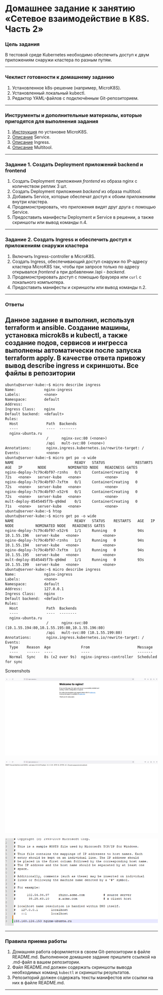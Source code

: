 # Домашнее задание к занятию «Сетевое взаимодействие в K8S. Часть 2»

### Цель задания

В тестовой среде Kubernetes необходимо обеспечить доступ к двум приложениям снаружи кластера по разным путям.

------

### Чеклист готовности к домашнему заданию

1. Установленное k8s-решение (например, MicroK8S).
2. Установленный локальный kubectl.
3. Редактор YAML-файлов с подключённым Git-репозиторием.

------

### Инструменты и дополнительные материалы, которые пригодятся для выполнения задания

1. [Инструкция](https://microk8s.io/docs/getting-started) по установке MicroK8S.
2. [Описание](https://kubernetes.io/docs/concepts/services-networking/service/) Service.
3. [Описание](https://kubernetes.io/docs/concepts/services-networking/ingress/) Ingress.
4. [Описание](https://github.com/wbitt/Network-MultiTool) Multitool.

------

### Задание 1. Создать Deployment приложений backend и frontend

1. Создать Deployment приложения _frontend_ из образа nginx с количеством реплик 3 шт.
2. Создать Deployment приложения _backend_ из образа multitool. 
3. Добавить Service, которые обеспечат доступ к обоим приложениям внутри кластера. 
4. Продемонстрировать, что приложения видят друг друга с помощью Service.
5. Предоставить манифесты Deployment и Service в решении, а также скриншоты или вывод команды п.4.

------

### Задание 2. Создать Ingress и обеспечить доступ к приложениям снаружи кластера

1. Включить Ingress-controller в MicroK8S.
2. Создать Ingress, обеспечивающий доступ снаружи по IP-адресу кластера MicroK8S так, чтобы при запросе только по адресу открывался _frontend_ а при добавлении /api - _backend_.
3. Продемонстрировать доступ с помощью браузера или `curl` с локального компьютера.
4. Предоставить манифесты и скриншоты или вывод команды п.2.

------

### Ответы    

## Данное задание я выполнил, используя terraform и ansible. Создание машины, установка microk8s и kubectl, а также создание подов, сервисов и ингресса выполнены автоматически после запуска terraform apply. В качестве ответа привожу вывод describe ingress и скриншоты. Все файлы в репозитории

```
ubuntu@server-kube:~$ micro describe ingress
Name:             nginx-ingress
Labels:           <none>
Namespace:        default
Address:
Ingress Class:    nginx
Default backend:  <default>
Rules:
  Host             Path  Backends
  ----             ----  --------
  nginx-ubunta.ru
                   /      nginx-svc:80 (<none>)
                   /api   mult-svc:80 (<none>)
Annotations:       nginx.ingress.kubernetes.io/rewrite-target: /
Events:            <none>
ubuntu@server-kube:~$ micro get po -o wide
NAME                            READY   STATUS              RESTARTS   AGE   IP       NODE          NOMINATED NODE   READINESS GATES
nginx-deploy-7c79c4bf97-rznhs   0/1     ContainerCreating   0          72s   <none>   server-kube   <none>           <none>
nginx-deploy-7c79c4bf97-7xftm   0/1     ContainerCreating   0          72s   <none>   server-kube   <none>           <none>
nginx-deploy-7c79c4bf97-x52r6   0/1     ContainerCreating   0          72s   <none>   server-kube   <none>           <none>
mult-deploy-8545445f7b-q9dmd    0/1     ContainerCreating   0          71s   <none>   server-kube   <none>           <none>
ubuntu@server-kube:~$ htop
ubuntu@server-kube:~$ micro get po -o wide
NAME                            READY   STATUS    RESTARTS   AGE   IP            NODE          NOMINATED NODE   READINESS GATES
nginx-deploy-7c79c4bf97-x52r6   1/1     Running   0          94s   10.1.55.196   server-kube   <none>           <none>
nginx-deploy-7c79c4bf97-rznhs   1/1     Running   0          94s   10.1.55.194   server-kube   <none>           <none>
nginx-deploy-7c79c4bf97-7xftm   1/1     Running   0          94s   10.1.55.195   server-kube   <none>           <none>
mult-deploy-8545445f7b-q9dmd    1/1     Running   0          93s   10.1.55.199   server-kube   <none>           <none>
ubuntu@server-kube:~$ micro describe ingress
Name:             nginx-ingress
Labels:           <none>
Namespace:        default
Address:          127.0.0.1
Ingress Class:    nginx
Default backend:  <default>
Rules:
  Host             Path  Backends
  ----             ----  --------
  nginx-ubunta.ru
                   /      nginx-svc:80 (10.1.55.194:80,10.1.55.195:80,10.1.55.196:80)
                   /api   mult-svc:80 (10.1.55.199:80)
Annotations:       nginx.ingress.kubernetes.io/rewrite-target: /
Events:
  Type    Reason  Age              From                      Message
  ----    ------  ----             ----                      -------
  Normal  Sync    8s (x2 over 9s)  nginx-ingress-controller  Scheduled for sync

```

Screenshots     
    
![alt text](https://github.com/bonanzza-web/kuber-homeworks1.5/blob/main/img/1.png)

![alt text](https://github.com/bonanzza-web/kuber-homeworks1.5/blob/main/img/2.png)

![alt text](https://github.com/bonanzza-web/kuber-homeworks1.5/blob/main/img/hosts.png)

------

### Правила приема работы

1. Домашняя работа оформляется в своем Git-репозитории в файле README.md. Выполненное домашнее задание пришлите ссылкой на .md-файл в вашем репозитории.
2. Файл README.md должен содержать скриншоты вывода необходимых команд `kubectl` и скриншоты результатов.
3. Репозиторий должен содержать тексты манифестов или ссылки на них в файле README.md.

------